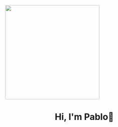 <div id="header" aling="center">
  <img
  src="https://media2.giphy.com/media/v1.Y2lkPTc5MGI3NjExN2VzanFzaTRtdWY2OTZobnRjdnZpNWQyNHZ6bm1kYTB1NHZhdHpkZCZlcD12MV9pbnRlcm5hbF9naWZfYnlfaWQmY3Q9Zw/RlnYv1qEw4x0WZvGYe/giphy.webp" width ="300" />
  <h1 align="center"> Hi, I'm Pablo👋 </h1>

  

  




<!--
**pabloriveracorrea/pabloriveracorrea** is a ✨ _special_ ✨ repository because its `README.md` (this file) appears on your GitHub profile.

Here are some ideas to get you started:

- 🔭 I’m currently working on ...
- 🌱 I’m currently learning ...
- 👯 I’m looking to collaborate on ...
- 🤔 I’m looking for help with ...
- 💬 Ask me about ...
- 📫 How to reach me: ...
- 😄 Pronouns: ...
- ⚡ Fun fact: ...
-->


